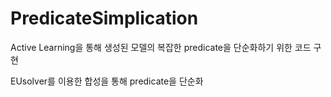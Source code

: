 # PredicateSimplication
Active Learning을 통해 생성된 모델의 복잡한 predicate을 단순화하기 위한 코드 구현

EUsolver를 이용한 합성을 통해 predicate을 단순화

